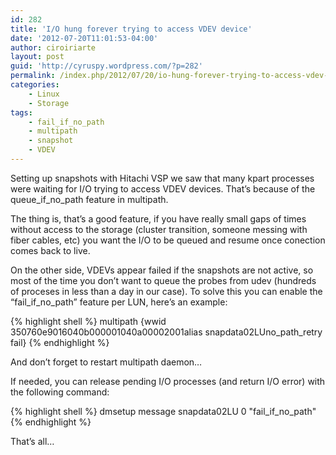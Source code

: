 ```yaml
---
id: 282
title: 'I/O hung forever trying to access VDEV device'
date: '2012-07-20T11:01:53-04:00'
author: ciroiriarte
layout: post
guid: 'http://cyruspy.wordpress.com/?p=282'
permalink: /index.php/2012/07/20/io-hung-forever-trying-to-access-vdev-device/
categories:
    - Linux
    - Storage
tags:
    - fail_if_no_path
    - multipath
    - snapshot
    - VDEV
---
```


Setting up snapshots with Hitachi VSP we saw that many kpart processes were waiting for I/O trying to access VDEV devices. That’s because of the queue\_if\_no\_path feature in multipath.

The thing is, that’s a good feature, if you have really small gaps of times without access to the storage (cluster transition, someone messing with fiber cables, etc) you want the I/O to be queued and resume once conection comes back to live.

On the other side, VDEVs appear failed if the snapshots are not active, so most of the time you don’t want to queue the probes from udev (hundreds of proceses in less than a day in our case). To solve this you can enable the “fail\_if\_no\_path” feature per LUN, here’s an example:

{% highlight shell %}
multipath {wwid 350760e9016040b000001040a00002001alias snapdata02LUno_path_retry fail}
{% endhighlight %}

And don’t forget to restart multipath daemon…

If needed, you can release pending I/O processes (and return I/O error) with the following command:

{% highlight shell %}
dmsetup message snapdata02LU 0 "fail_if_no_path"
{% endhighlight %}

That’s all…